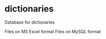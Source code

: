 dictionaries
============

Database for dictionaries

Files on MS Excel format
Files on MySQL format
